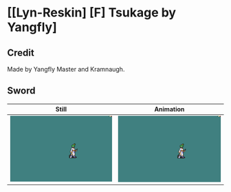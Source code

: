 # [\[Lyn-Reskin\] \[F\] Tsukage by Yangfly]

## Credit

Made by Yangfly Master and Kramnaugh.
	
## Sword

| Still | Animation |
| :---: | :-------: |
| ![Sword still](./Sword_000.png) | ![Sword animation](./Sword.gif) |
